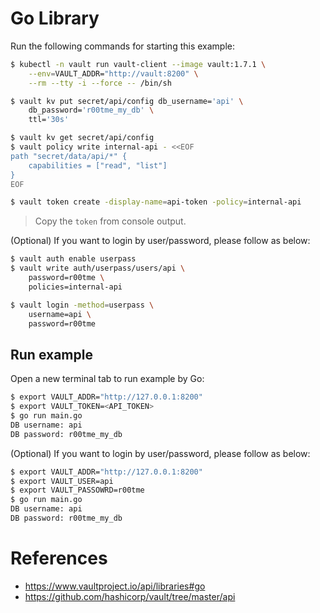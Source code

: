 # Go Library
Run the following commands for starting this example:

```sh
$ kubectl -n vault run vault-client --image vault:1.7.1 \
    --env=VAULT_ADDR="http://vault:8200" \
    --rm --tty -i --force -- /bin/sh

$ vault kv put secret/api/config db_username='api' \
    db_password='r00tme_my_db' \
    ttl='30s'

$ vault kv get secret/api/config
$ vault policy write internal-api - <<EOF
path "secret/data/api/*" {
    capabilities = ["read", "list"]
}
EOF

$ vault token create -display-name=api-token -policy=internal-api 
```
> Copy the `token` from console output.

(Optional) If you want to login by user/password, please follow as below:

```sh
$ vault auth enable userpass
$ vault write auth/userpass/users/api \
    password=r00tme \
    policies=internal-api

$ vault login -method=userpass \
    username=api \
    password=r00tme
```

## Run example
Open a new terminal tab to run example by Go:

```sh
$ export VAULT_ADDR="http://127.0.0.1:8200"
$ export VAULT_TOKEN=<API_TOKEN>
$ go run main.go
DB username: api
DB password: r00tme_my_db
```

(Optional) If you want to login by user/password, please follow as below:

```sh
$ export VAULT_ADDR="http://127.0.0.1:8200"
$ export VAULT_USER=api
$ export VAULT_PASSOWRD=r00tme
$ go run main.go
DB username: api
DB password: r00tme_my_db
```


# References

- https://www.vaultproject.io/api/libraries#go
- https://github.com/hashicorp/vault/tree/master/api
